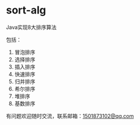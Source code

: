 # sort-alg
Java实现8大排序算法

包括：
1. 冒泡排序
2. 选择排序
3. 插入排序
4. 快速排序
5. 归并排序
6. 希尔排序
7. 堆排序
8. 基数排序

有问题欢迎随时交流，联系邮箱：1501873102@qq.com

